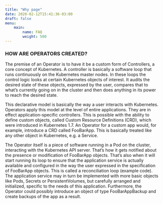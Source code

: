 ```yaml
---
title: "Why page"
date: 2020-02-12T15:41:36-03:00
draft: false
menu: 
    main:
        name: FAQ
        weight: 500
---
```


### HOW ARE OPERATORS CREATED?

The premise of an Operator is to have it be a custom form of Controllers, a core concept of Kubernetes. A controller is basically a software loop that runs continuously on the Kubernetes master nodes. In these loops the control logic looks at certain Kubernetes objects of interest. It audits the desired state of these objects, expressed by the user, compares that to what’s currently going on in the cluster and then does anything in its power to reach the desired state.

This declarative model is basically the way a user interacts with Kubernetes. Operators apply this model at the level of entire applications. They are in effect application-specific controllers. This is possible with the ability to define custom objects, called Custom Resource Definitions (CRD), which were introduced in Kubernetes 1.7. An Operator for a custom app would, for example, introduce a CRD called FooBarApp. This is basically treated like any other object in Kubernetes, e.g. a Service.

The Operator itself is a piece of software running in a Pod on the cluster, interacting with the Kubernetes API server. That’s how it gets notified about the presence or modification of FooBarApp objects. That’s also when it will start running its loop to ensure that the application service is actually available and configured in the way the user expressed in the specification of FooBarApp objects. This is called a reconciliation loop (example code). The application service may in turn be implemented with more basic objects like Pods, Secrets or PersistentVolumes, but carefully arranged and initialized, specific to the needs of this application. Furthermore, the Operator could possibly introduce an object of type FooBarAppBackup and create backups of the app as a result.
